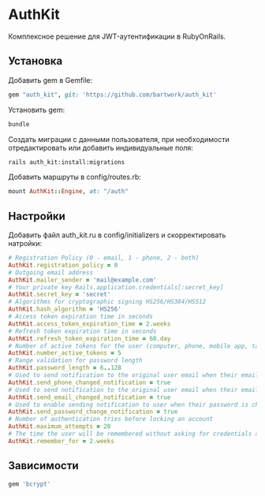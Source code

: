 # AuthKit
Комплексное решение для JWT-аутентификации в RubyOnRails.

## Установка
Добавить gem в Gemfile:
```ruby
gem "auth_kit", git: 'https://github.com/bartwork/auth_kit'
```
Установить gem:
```bash
bundle
```
Создать миграции с данными пользователя, при необходимости отредактировать или добавить индивидуальные поля:
```bash
rails auth_kit:install:migrations
```
Добавить маршруты в config/routes.rb:
```ruby
mount AuthKit::Engine, at: "/auth"
```

## Настройки
Добавить файл auth_kit.ru в config/initializers и скорректировать натройки:
```ruby
# Registration Policy (0 - email, 1 - phone, 2 - both)
AuthKit.registration_policy = 0
# Outgoing email address
AuthKit.mailer_sender = 'mail@example.com'
# Your private key Rails.application.credentials[:secret_key]
AuthKit.secret_key = 'secret'
# Algorithms for cryptographic signing HS256/HS384/HS512
AuthKit.hash_algorithm = 'HS256'
# Access token expiration time in seconds
AuthKit.access_token_expiration_time = 2.weeks
# Refresh token expiration time in seconds
AuthKit.refresh_token_expiration_time = 60.day
# Number of active tokens for the user (computer, phone, mobile app, tablet or other devices)
AuthKit.number_active_tokens = 5
# Range validation for password length
AuthKit.password_length = 6..128
# Used to send notification to the original user email when their email is changed.
AuthKit.send_phone_changed_notification = true
# Used to send notification to the original user email when their email is changed.
AuthKit.send_email_changed_notification = true
# Used to enable sending notification to user when their password is changed.
AuthKit.send_password_change_notification = true
# Number of authentication tries before locking an account
AuthKit.maximum_attempts = 20
# The time the user will be remembered without asking for credentials again.
AuthKit.remember_for = 2.weeks
```



## Зависимости
```ruby
gem 'bcrypt'
```


